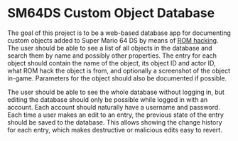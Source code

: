 # SM64DS Custom Object Database 

The goal of this project is to be a web-based database app for documenting custom objects added to Super Mario 64 DS by means of [ROM hacking](https://en.wikipedia.org/wiki/ROM_hacking). The user should be able to see a list of all objects in the database and search them by name and possibly other properties. The entry for each object should contain the name of the object, its object ID and actor ID, what ROM hack the object is from, and optionally a screenshot of the object in-game. Parameters for the object should also be documented if possible. 


The user should be able to see the whole database without logging in, but editing the database should only be possible while logged in with an account. Each account should naturally have a username and password. Each time a user makes an edit to an entry, the previous state of the entry should be saved to the database. This allows showing the change history for each entry, which makes destructive or malicious edits easy to revert.













